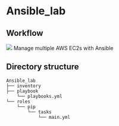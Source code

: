 # Ansible_lab
## Workflow
![](https://i.imgur.com/3eXpppe.png)
Manage multiple AWS EC2s with Ansible

## Directory structure
```
Ansible_lab
├── inventory
├── playbook
    └── playbooks.yml
└── roles
    └── pip
        └── tasks
            └── main.yml
```
